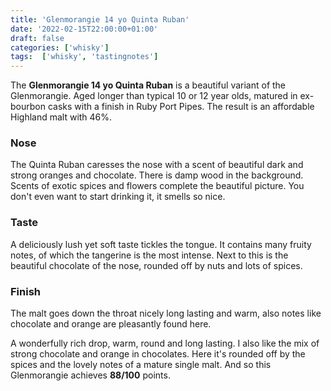 ```yaml
---
title: 'Glenmorangie 14 yo Quinta Ruban'
date: '2022-02-15T22:00:00+01:00'
draft: false
categories: ['whisky']
tags:  ['whisky', 'tastingnotes']
---
```


The **Glenmorangie 14 yo Quinta Ruban** is a beautiful variant of the Glenmorangie. Aged longer than typical 10 or 12 year olds, matured in ex-bourbon casks with a finish in Ruby Port Pipes. The result is an affordable Highland malt with 46%.

### Nose

The Quinta Ruban caresses the nose with a scent of beautiful dark and strong oranges and chocolate. There is damp wood in the background. Scents of exotic spices and flowers complete the beautiful picture. You don't even want to start drinking it, it smells so nice.

### Taste

A deliciously lush yet soft taste tickles the tongue. It contains many fruity notes, of which the tangerine is the most intense. Next to this is the beautiful chocolate of the nose, rounded off by nuts and lots of spices.

### Finish

The malt goes down the throat nicely long lasting and warm, also notes like chocolate and orange are pleasantly found here.

A wonderfully rich drop, warm, round and long lasting. I also like the mix of strong chocolate and orange in chocolates. Here it's rounded off by the spices and the lovely notes of a mature single malt. And so this Glenmorangie achieves **88/100** points.
